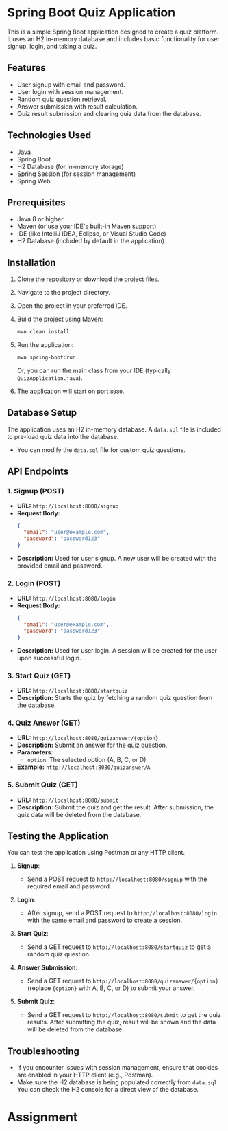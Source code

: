 # Spring Boot Quiz Application

This is a simple Spring Boot application designed to create a quiz platform. It uses an H2 in-memory database and includes basic functionality for user signup, login, and taking a quiz.

## Features

- User signup with email and password.
- User login with session management.
- Random quiz question retrieval.
- Answer submission with result calculation.
- Quiz result submission and clearing quiz data from the database.

## Technologies Used

- Java
- Spring Boot
- H2 Database (for in-memory storage)
- Spring Session (for session management)
- Spring Web

## Prerequisites

- Java 8 or higher
- Maven (or use your IDE's built-in Maven support)
- IDE (like IntelliJ IDEA, Eclipse, or Visual Studio Code)
- H2 Database (included by default in the application)

## Installation

1. Clone the repository or download the project files.
2. Navigate to the project directory.
3. Open the project in your preferred IDE.
4. Build the project using Maven:
   ```bash
   mvn clean install
   ```

5. Run the application:
   ```bash
   mvn spring-boot:run
   ```
   Or, you can run the main class from your IDE (typically `QuizApplication.java`).

6. The application will start on port `8080`.

## Database Setup

The application uses an H2 in-memory database. A `data.sql` file is included to pre-load quiz data into the database.

- You can modify the `data.sql` file for custom quiz questions.
  
## API Endpoints

### 1. **Signup** (POST)
   - **URL:** `http://localhost:8080/signup`
   - **Request Body:**
     ```json
     {
       "email": "user@example.com",
       "password": "password123"
     }
     ```
   - **Description:** Used for user signup. A new user will be created with the provided email and password.

### 2. **Login** (POST)
   - **URL:** `http://localhost:8080/login`
   - **Request Body:**
     ```json
     {
       "email": "user@example.com",
       "password": "password123"
     }
     ```
   - **Description:** Used for user login. A session will be created for the user upon successful login.

### 3. **Start Quiz** (GET)
   - **URL:** `http://localhost:8080/startquiz`
   - **Description:** Starts the quiz by fetching a random quiz question from the database.

### 4. **Quiz Answer** (GET)
   - **URL:** `http://localhost:8080/quizanswer/{option}`
   - **Description:** Submit an answer for the quiz question.
   - **Parameters:** 
     - `option`: The selected option (A, B, C, or D).
   - **Example:** 
     `http://localhost:8080/quizanswer/A`

### 5. **Submit Quiz** (GET)
   - **URL:** `http://localhost:8080/submit`
   - **Description:** Submit the quiz and get the result. After submission, the quiz data will be deleted from the database.

## Testing the Application

You can test the application using Postman or any HTTP client.

1. **Signup**:
   - Send a POST request to `http://localhost:8080/signup` with the required email and password.

2. **Login**:
   - After signup, send a POST request to `http://localhost:8080/login` with the same email and password to create a session.

3. **Start Quiz**:
   - Send a GET request to `http://localhost:8080/startquiz` to get a random quiz question.

4. **Answer Submission**:
   - Send a GET request to `http://localhost:8080/quizanswer/{option}` (replace `{option}` with A, B, C, or D) to submit your answer.

5. **Submit Quiz**:
   - Send a GET request to `http://localhost:8080/submit` to get the quiz results. After submitting the quiz, result will be shown and the data will be deleted from the database.

## Troubleshooting

- If you encounter issues with session management, ensure that cookies are enabled in your HTTP client (e.g., Postman).
- Make sure the H2 database is being populated correctly from `data.sql`. You can check the H2 console for a direct view of the database.
# Assignment

